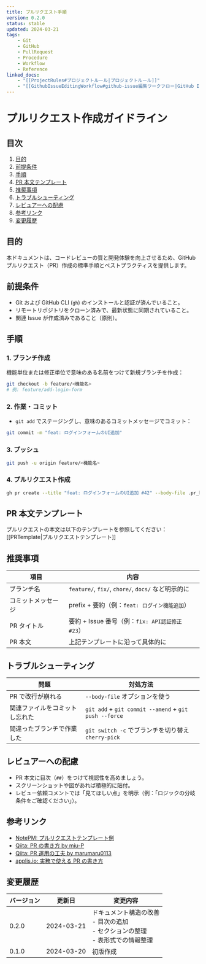 ```yaml
---
title: プルリクエスト手順
version: 0.2.0
status: stable
updated: 2024-03-21
tags:
    - Git
    - GitHub
    - PullRequest
    - Procedure
    - Workflow
    - Reference
linked_docs:
    - "[[ProjectRules#プロジェクトルール|プロジェクトルール]]"
    - "[[GithubIssueEditingWorkflow#github-issue編集ワークフロー|GitHub Issue編集ワークフロー]]"
---
```


# プルリクエスト作成ガイドライン

## 目次

1. [目的](#目的)
2. [前提条件](#前提条件)
3. [手順](#手順)
4. [PR 本文テンプレート](#pr本文テンプレート)
5. [推奨事項](#推奨事項)
6. [トラブルシューティング](#トラブルシューティング)
7. [レビュアーへの配慮](#レビュアーへの配慮)
8. [参考リンク](#参考リンク)
9. [変更履歴](#変更履歴)

## 目的

本ドキュメントは、コードレビューの質と開発体験を向上させるため、GitHub プルリクエスト（PR）作成の標準手順とベストプラクティスを提供します。

## 前提条件

-   Git および GitHub CLI (`gh`) のインストールと認証が済んでいること。
-   リモートリポジトリをクローン済みで、最新状態に同期されていること。
-   関連 Issue が作成済みであること（原則）。

## 手順

### 1. ブランチ作成

機能単位または修正単位で意味のある名前をつけて新規ブランチを作成：

```bash
git checkout -b feature/<機能名>
# 例: feature/add-login-form
```

### 2. 作業・コミット

-   `git add` でステージングし、意味のあるコミットメッセージでコミット：

```bash
git commit -m "feat: ログインフォームのUI追加"
```

### 3. プッシュ

```bash
git push -u origin feature/<機能名>
```

### 4. プルリクエスト作成

```bash
gh pr create --title "feat: ログインフォームのUI追加 #42" --body-file .pr_body.md --base develop
```

## PR 本文テンプレート

プルリクエストの本文は以下のテンプレートを参照してください：
[[PRTemplate|プルリクエストテンプレート]]

## 推奨事項

| 項目               | 内容                                               |
| ------------------ | -------------------------------------------------- |
| ブランチ名         | `feature/`, `fix/`, `chore/`, `docs/` など明示的に |
| コミットメッセージ | prefix + 要約（例：`feat: ログイン機能追加`）      |
| PR タイトル        | 要約 + Issue 番号（例：`fix: API認証修正 #23`）    |
| PR 本文            | 上記テンプレートに沿って具体的に                   |

## トラブルシューティング

| 問題                           | 対処方法                                              |
| ------------------------------ | ----------------------------------------------------- |
| PR で改行が崩れる              | `--body-file` オプションを使う                        |
| 関連ファイルをコミットし忘れた | `git add` + `git commit --amend` + `git push --force` |
| 間違ったブランチで作業した     | `git switch -c` でブランチを切り替え `cherry-pick`    |

## レビュアーへの配慮

-   PR 本文に目次（`##`）をつけて視認性を高めましょう。
-   スクリーンショットや図があれば積極的に貼付。
-   レビュー依頼コメントでは「見てほしい点」を明示（例：「ロジックの分岐条件をご確認ください」）。

## 参考リンク

-   [NotePM: プルリクエストテンプレート例](https://notepm.jp/template/pull-request)
-   [Qiita: PR の書き方 by miu-P](https://qiita.com/miu-P/items/987ba8ff72704ea86d4d)
-   [Qiita: PR 運用の工夫 by marumaru0113](https://qiita.com/marumaru0113/items/c53db580b812f8f6d4da)
-   [applis.io: 実務で使える PR の書き方](https://applis.io/posts/how-to-write-git-pull-request)

## 変更履歴

| バージョン | 更新日     | 変更内容                                                                             |
| ---------- | ---------- | ------------------------------------------------------------------------------------ |
| 0.2.0      | 2024-03-21 | ドキュメント構造の改善<br>- 目次の追加<br>- セクションの整理<br>- 表形式での情報整理 |
| 0.1.0      | 2024-03-20 | 初版作成                                                                             |

